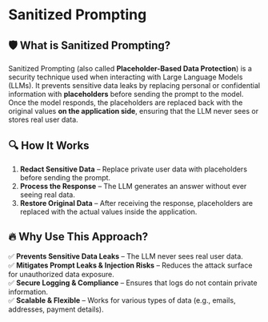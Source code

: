 # Sanitized Prompting

## **🛡️ What is Sanitized Prompting?**

Sanitized Prompting (also called **Placeholder-Based Data Protection**) is a security technique used when interacting with Large Language Models (LLMs). It prevents sensitive data leaks by replacing personal or confidential information with **placeholders** before sending the prompt to the model. Once the model responds, the placeholders are replaced back with the original values **on the application side**, ensuring that the LLM never sees or stores real user data.

## **🔍 How It Works**

1. **Redact Sensitive Data** – Replace private user data with placeholders before sending the prompt.
2. **Process the Response** – The LLM generates an answer without ever seeing real data.
3. **Restore Original Data** – After receiving the response, placeholders are replaced with the actual values inside the application.

## **🔥 Why Use This Approach?**

✅ **Prevents Sensitive Data Leaks** – The LLM never sees real user data.  
✅ **Mitigates Prompt Leaks & Injection Risks** – Reduces the attack surface for unauthorized data exposure.  
✅ **Secure Logging & Compliance** – Ensures that logs do not contain private information.  
✅ **Scalable & Flexible** – Works for various types of data (e.g., emails, addresses, payment details).

